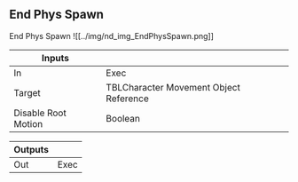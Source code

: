 ## End Phys Spawn
End Phys Spawn
![[../img/nd_img_EndPhysSpawn.png]]

|Inputs||
|--|--|
| In | Exec |
| Target | TBLCharacter Movement Object Reference |
| Disable Root Motion | Boolean |

|Outputs||
|--|--|
| Out | Exec |

